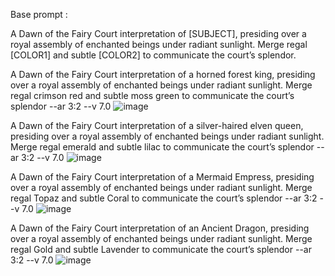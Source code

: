 Base prompt :

A Dawn of the Fairy Court interpretation of [SUBJECT], presiding over a royal assembly of enchanted beings under radiant sunlight. Merge regal [COLOR1] and subtle [COLOR2] to communicate the court’s splendor.

A Dawn of the Fairy Court interpretation of a horned forest king, presiding over a royal assembly of enchanted beings under radiant sunlight. Merge regal crimson red and subtle moss green to communicate the court’s splendor --ar 3:2 --v 7.0
![image](https://github.com/user-attachments/assets/eddbce96-d263-49f7-96c0-9b5bd3cd4358)

A Dawn of the Fairy Court interpretation of a silver-haired elven queen, presiding over a royal assembly of enchanted beings under radiant sunlight. Merge regal emerald and subtle lilac to communicate the court’s splendor --ar 3:2 --v 7.0
![image](https://github.com/user-attachments/assets/dd135471-ee48-4417-9e62-3d9db4e88314)

A Dawn of the Fairy Court interpretation of a Mermaid Empress, presiding over a royal assembly of enchanted beings under radiant sunlight. Merge regal Topaz and subtle Coral to communicate the court’s splendor --ar 3:2 --v 7.0
![image](https://github.com/user-attachments/assets/56dc48bb-56f1-4105-8e6b-84491c0ff388)

A Dawn of the Fairy Court interpretation of an Ancient Dragon, presiding over a royal assembly of enchanted beings under radiant sunlight. Merge regal Gold and subtle Lavender to communicate the court’s splendor --ar 3:2 --v 7.0
![image](https://github.com/user-attachments/assets/525caaab-460f-4499-9aa6-017f0c96b3e6)
